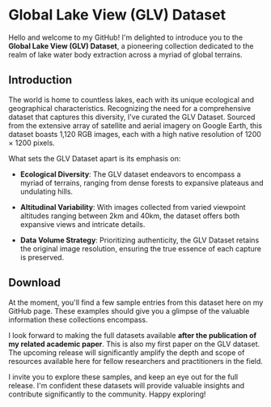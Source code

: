 # Global Lake View (GLV) Dataset

Hello and welcome to my GitHub! I'm delighted to introduce you to the **Global Lake View (GLV) Dataset**, a pioneering collection dedicated to the realm of lake water body extraction across a myriad of global terrains.

## Introduction

The world is home to countless lakes, each with its unique ecological and geographical characteristics. Recognizing the need for a comprehensive dataset that captures this diversity, I've curated the GLV Dataset. Sourced from the extensive array of satellite and aerial imagery on Google Earth, this dataset boasts 1,120 RGB images, each with a high native resolution of 1200 × 1200 pixels. 

What sets the GLV Dataset apart is its emphasis on:

- **Ecological Diversity**: The GLV dataset endeavors to encompass a myriad of terrains, ranging from dense forests to expansive plateaus and undulating hills.

- **Altitudinal Variability**: With images collected from varied viewpoint altitudes ranging between 2km and 40km, the dataset offers both expansive views and intricate details.

- **Data Volume Strategy**: Prioritizing authenticity, the GLV Dataset retains the original image resolution, ensuring the true essence of each capture is preserved. 


## Download

At the moment, you'll find a few sample entries from this dataset here on my GitHub page. These examples should give you a glimpse of the valuable information these collections encompass. 

I look forward to making the full datasets available **after the publication of my related academic paper**. This is also my first paper on the GLV dataset. The upcoming release will significantly amplify the depth and scope of resources available here for fellow researchers and practitioners in the field.

I invite you to explore these samples, and keep an eye out for the full release. I'm confident these datasets will provide valuable insights and contribute significantly to the community. Happy exploring!
